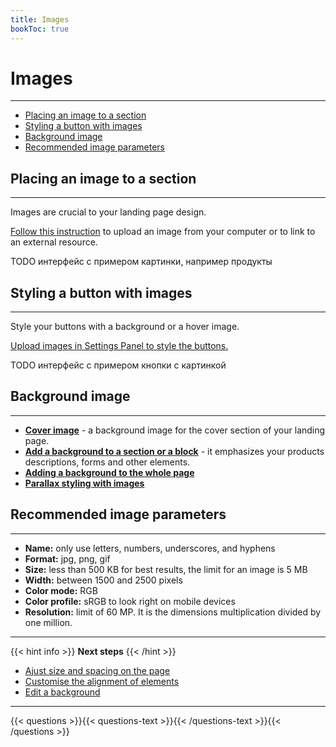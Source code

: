 ```yaml
---
title: Images
bookToc: true
---
```


# Images
***

- [Placing an image to a section](#placing-an-image-to-a-section)
- [Styling a button with images](#styling-a-button-with-images)
- [Background image](#background-image)
- [Recommended image parameters](#recommended-image-parameters)

## Placing an image to a section
***

Images are crucial to your landing page design.

[Follow this instruction](/docs/edit-section/#images-and-videos) to upload an image from your computer or to link to an external resource.

TODO интерфейс с примером картинки, например продукты

## Styling a button with images
***

Style your buttons with a background or a hover image. 

[Upload images in Settings Panel to style the buttons.](/docs/edit-section/#buttons)

TODO интерфейс с примером кнопки с картинкой

## Background image
***

- [**Cover image**](/docs/background/#add-a-background-to-a-section-or-block) - a background image for the cover section of your landing page.
- [**Add a background to a section or a block**](/docs/background/#add-a-background-to-a-section-or-block) - it emphasizes your products descriptions, forms and other elements.
- [**Adding a background to the whole page**](/docs/background/#add-a-background-to-a-section-or-block)
- [**Parallax styling with images**](/docs/background/#fixed-and-parallax-background-image)

## Recommended image parameters
***

- **Name:** only use letters, numbers, underscores, and hyphens
- **Format:** jpg, png, gif
- **Size:** less than 500 KB for best results, the limit for an image is 5 MB
- **Width:** between 1500 and 2500 pixels
- **Color mode:** RGB
- **Color profile:** sRGB to look right on mobile devices
- **Resolution:** limit of 60 MP. It is the dimensions multiplication divided by one million.

***

{{< hint info >}}
**Next steps**
{{< /hint >}}

- [Ajust size and spacing on the page](/docs/size/)
- [Customise the alignment of elements](/docs/align/)
- [Edit a background](/docs/background/)

***

{{< questions >}}{{< questions-text >}}{{< /questions-text >}}{{< /questions >}}
